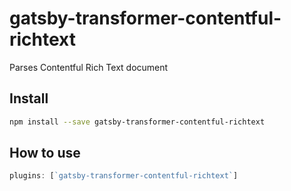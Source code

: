 # gatsby-transformer-contentful-richtext

Parses Contentful Rich Text document

## Install

```sh
npm install --save gatsby-transformer-contentful-richtext
```

## How to use

```js
plugins: [`gatsby-transformer-contentful-richtext`]
```
